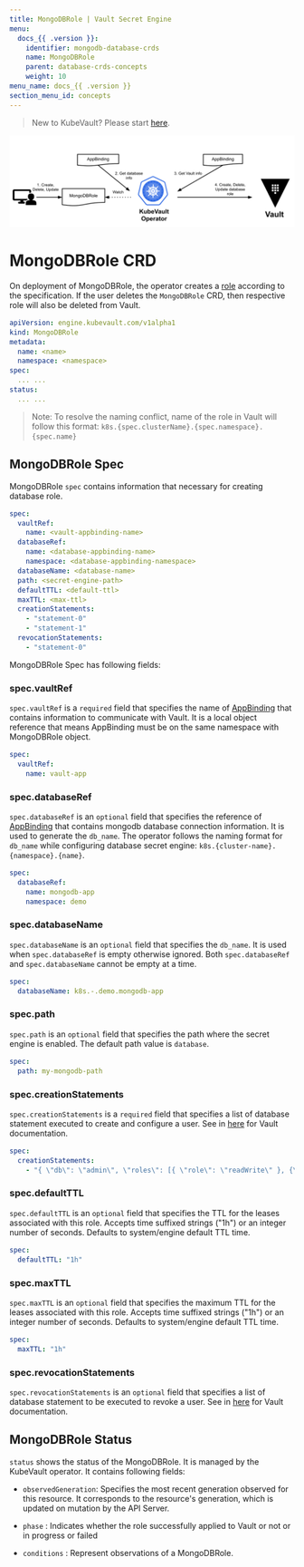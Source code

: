 ```yaml
---
title: MongoDBRole | Vault Secret Engine
menu:
  docs_{{ .version }}:
    identifier: mongodb-database-crds
    name: MongoDBRole
    parent: database-crds-concepts
    weight: 10
menu_name: docs_{{ .version }}
section_menu_id: concepts
---
```


> New to KubeVault? Please start [here](/docs/concepts/README.md).

![MongoDBRole CRD](/docs/images/concepts/mongodb_role.svg)

# MongoDBRole CRD

On deployment of MongoDBRole, the operator creates a 
[role](https://www.vaultproject.io/api/secret/databases/index.html#create-role) according to the specification.
If the user deletes the `MongoDBRole` CRD, then respective role will also be deleted from Vault.

```yaml
apiVersion: engine.kubevault.com/v1alpha1
kind: MongoDBRole
metadata:
  name: <name>
  namespace: <namespace>
spec:
  ... ...
status:
  ... ...
```

> Note: To resolve the naming conflict, name of the role in Vault will follow this format: `k8s.{spec.clusterName}.{spec.namespace}.{spec.name}`

## MongoDBRole Spec

MongoDBRole `spec` contains information that necessary for creating database role.

```yaml
spec:
  vaultRef:
    name: <vault-appbinding-name>
  databaseRef:
    name: <database-appbinding-name>
    namespace: <database-appbinding-namespace>
  databaseName: <database-name>
  path: <secret-engine-path>
  defaultTTL: <default-ttl>
  maxTTL: <max-ttl>
  creationStatements:
    - "statement-0"
    - "statement-1"
  revocationStatements:
    - "statement-0"
```

MongoDBRole Spec has following fields:

### spec.vaultRef

`spec.vaultRef` is a `required` field that specifies the name of [AppBinding](/docs/concepts/vault-server-crds/auth-methods/appbinding.md) that contains information to communicate with Vault.
 It is a local object reference that means AppBinding must be on the same namespace with MongoDBRole object. 

```yaml
spec:
  vaultRef:
    name: vault-app
```

### spec.databaseRef

`spec.databaseRef` is an `optional` field that specifies the reference of [AppBinding](/docs/concepts/vault-server-crds/auth-methods/appbinding.md)
that contains mongodb database connection information. It is used to generate the `db_name`. The operator follows the naming format 
for `db_name` while configuring database secret engine: `k8s.{cluster-name}.{namespace}.{name}`. 

```yaml
spec:
  databaseRef:
    name: mongodb-app
    namespace: demo
```

### spec.databaseName 

`spec.databaseName` is an `optional` field that specifies the `db_name`. It is used when `spec.databaseRef` is empty otherwise ignored. 
Both `spec.databaseRef` and `spec.databaseName` cannot be empty at a time.

```yaml
spec:
  databaseName: k8s.-.demo.mongodb-app
```

### spec.path

`spec.path` is an `optional` field that specifies the path where the secret engine 
is enabled. The default path value is `database`.

```yaml
spec:
  path: my-mongodb-path
```

### spec.creationStatements

`spec.creationStatements` is a `required` field that specifies a list of database statement executed to create and configure a user. 
See in [here](https://www.vaultproject.io/api/secret/databases/mongodb.html#creation_statements) for Vault documentation.

```yaml
spec:
  creationStatements:
    - "{ \"db\": \"admin\", \"roles\": [{ \"role\": \"readWrite\" }, {\"role\": \"read\", \"db\": \"foo\"}] }"
```

### spec.defaultTTL

`spec.defaultTTL` is an `optional` field that specifies the TTL for the leases associated with this role.
Accepts time suffixed strings ("1h") or an integer number of seconds.
 Defaults to system/engine default TTL time.

```yaml
spec:
  defaultTTL: "1h"
```

### spec.maxTTL

`spec.maxTTL` is an `optional` field that specifies the maximum TTL for the leases 
associated with this role. Accepts time suffixed strings ("1h") or an integer number of seconds. 
Defaults to system/engine default TTL time.

```yaml
spec:
  maxTTL: "1h"
```

### spec.revocationStatements

`spec.revocationStatements` is an `optional` field that specifies 
a list of database statement to be executed to revoke a user. 
See in [here](https://www.vaultproject.io/api/secret/databases/mongodb.html#revocation_statements) 
for Vault documentation.

## MongoDBRole Status

`status` shows the status of the MongoDBRole. It is managed by the KubeVault operator. It contains following fields:

- `observedGeneration`: Specifies the most recent generation observed for this resource. It corresponds to the resource's generation, 
    which is updated on mutation by the API Server.
    
- `phase` : Indicates whether the role successfully applied to Vault or not or in progress or failed

- `conditions` : Represent observations of a MongoDBRole.
